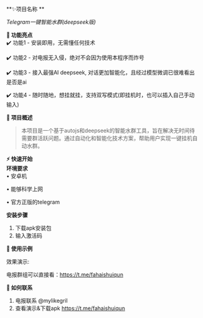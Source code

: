 **✨项目名称 **  

*Telegram一键智能水群(deepseek版)* 

**🌟 功能亮点**  
✔️ 功能1 - 安装即用，无需懂任何技术

✔️ 功能2 - 对电报无入侵，绝对不会因为使用本程序而炸号  

✔️ 功能3 - 接入最强AI deepseek, 对话更加智能化，且经过模型微调已很难看出是否是ai

✔️ 功能4 - 随时随地，想挂就挂，支持双写模式(即挂机时，也可以插入自己手动输入)

**🚀 项目概述** 

> 本项目是一个基于autojs和deepseek的智能水群工具，旨在解决无时间待需要群活跃问题。通过自动化和智能化技术方案，帮助用户实现一键挂机自动水群。

**⚡ 快速开始**  
**环境要求**  
• 安卓机 

• 能够科学上网

• 官方正版的telegram

**安装步骤**  

1. 下载apk安装包
2. 输入激活码


**🎯 使用示例**  

效果演示:

电报群组可以直接看：https://t.me/fahaishuiqun


**🤝 如何联系**  
1.  电报联系 @mylikegril
2.  查看演示&下载apk https://t.me/fahaishuiqun

